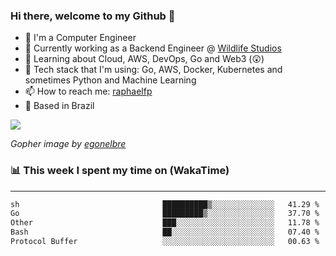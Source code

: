 ### Hi there, welcome to my Github 👋

- 📖 I'm a Computer Engineer
- 🔭 Currently working as a Backend Engineer @ [Wildlife Studios](https://wildlifestudios.com/)
- 🌱 Learning about Cloud, AWS, DevOps, Go and Web3 (😲)
- 🚀 Tech stack that I'm using: Go, AWS, Docker, Kubernetes and sometimes Python and Machine Learning
- 📫 How to reach me: [raphaelfp](https://linkedin.com/in/raphaelfp)
- 🏡 Based in Brazil

![](https://github.com/raphaelfp/gophers/blob/master/.thumb/animation/morning-coffee-3x.gif)

*Gopher image by [egonelbre](https://github.com/egonelbre/)*

### 📊 This week I spent my time on (WakaTime)

---

<!--START_SECTION:waka-->

```txt
sh                                ██████████▒░░░░░░░░░░░░░░   41.29 %
Go                                █████████▒░░░░░░░░░░░░░░░   37.70 %
Other                             ███░░░░░░░░░░░░░░░░░░░░░░   11.78 %
Bash                              ██░░░░░░░░░░░░░░░░░░░░░░░   07.40 %
Protocol Buffer                   ░░░░░░░░░░░░░░░░░░░░░░░░░   00.63 %
```

<!--END_SECTION:waka-->
